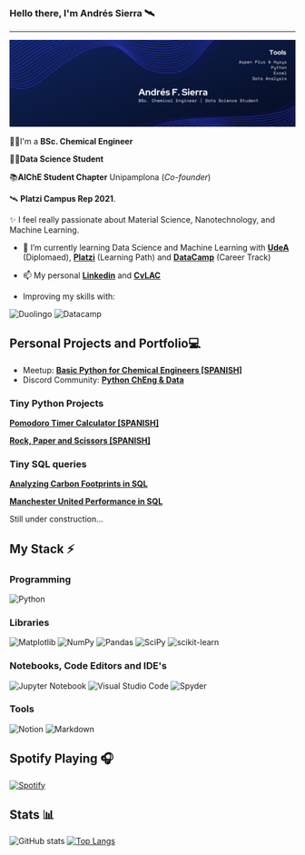### Hello there, I'm Andrés Sierra 🛰
---
![Banner](1.png)

👨‍🔬I'm a **BSc. Chemical Engineer**

👨‍💻**Data Science Student**

📚**AIChE Student Chapter** Unipamplona (*Co-founder*)

🛰 **Platzi Campus Rep 2021**.

✨ I feel really passionate about Material Science, Nanotechnology, and Machine Learning.

- 🌱 I’m currently learning Data Science and Machine Learning with [**UdeA**](https://asone.udea.edu.co/portafolio/#/catalog/1852) (Diplomaed), [**Platzi**](https://platzi.com/datos) (Learning Path) and [**DataCamp**](https://app.datacamp.com/learn/career-tracks/data-scientist-with-python?version=6) (Career Track)

- 📫 My personal [**Linkedin**](https://www.linkedin.com/in/andresf-sierra/) and [**CvLAC**](https://scienti.minciencias.gov.co/cvlac/visualizador/generarCurriculoCv.do?cod_rh=0000138045)
- Improving my skills with:

![Duolingo](https://img.shields.io/badge/Duolingo-58CC02?style=for-the-badge&logo=Duolingo&logoColor=white)
![Datacamp](https://img.shields.io/badge/Datacamp-05192D?style=for-the-badge&logo=datacamp&logoColor=65FF8F)

## Personal Projects and Portfolio💻
- Meetup: [**Basic Python for Chemical Engineers [SPANISH]**](https://github.com/andresf-sierra/python_iq_meetup)
- Discord Community: [**Python ChEng & Data**](https://discord.gg/RCbrUHQeJT)
### Tiny Python Projects
[**Pomodoro Timer Calculator [SPANISH]**](https://github.com/andresf-sierra/Pomodoro_Timer_Calculator)

[**Rock, Paper and Scissors [SPANISH]**](https://github.com/andresf-sierra/piedra-papel-tijera)

### Tiny SQL queries

[**Analyzing Carbon Footprints in SQL**](https://github.com/andresf-sierra/carbon_footprint_sql)

[**Manchester United Performance in SQL**](https://github.com/andresf-sierra/sql_manhesterunited)

Still under construction...

## My Stack ⚡
### Programming
![Python](https://img.shields.io/badge/python-3670A0?style=for-the-badge&logo=python&logoColor=ffdd54)
### Libraries
![Matplotlib](https://img.shields.io/badge/Matplotlib-%23ffffff.svg?style=for-the-badge&logo=Matplotlib&logoColor=black)
![NumPy](https://img.shields.io/badge/numpy-%23013243.svg?style=for-the-badge&logo=numpy&logoColor=white)
![Pandas](https://img.shields.io/badge/pandas-%23150458.svg?style=for-the-badge&logo=pandas&logoColor=white)
![SciPy](https://img.shields.io/badge/SciPy-%230C55A5.svg?style=for-the-badge&logo=scipy&logoColor=%white)
![scikit-learn](https://img.shields.io/badge/scikit--learn-%23F7931E.svg?style=for-the-badge&logo=scikit-learn&logoColor=white)
### Notebooks, Code Editors and IDE's
![Jupyter Notebook](https://img.shields.io/badge/jupyter-%23FA0F00.svg?style=for-the-badge&logo=jupyter&logoColor=white)
![Visual Studio Code](https://img.shields.io/badge/Visual%20Studio%20Code-0078d7.svg?style=for-the-badge&logo=visual-studio-code&logoColor=white)
![Spyder](https://img.shields.io/badge/Spyder-838485?style=for-the-badge&logo=spyder%20ide&logoColor=maroon)
### Tools
![Notion](https://img.shields.io/badge/Notion-%23000000.svg?style=for-the-badge&logo=notion&logoColor=white)
![Markdown](https://img.shields.io/badge/markdown-%23000000.svg?style=for-the-badge&logo=markdown&logoColor=white)

 ## Spotify Playing 🎧
 

[![Spotify](https://andresf-sierra.vercel.app/api/spotify)](https://open.spotify.com/playlist/4BjsXcHycnyDM1EwJ1sshY?si=86ceb0022fff4487)

## Stats 📊

![GitHub stats](https://github-readme-stats.vercel.app/api?username=andresf-sierra&show_icons=true)  [![Top Langs](https://github-readme-stats.vercel.app/api/top-langs/?username=andresf-sierra&layout=compact)](https://github.com/anuraghazra/github-readme-stats) 





<!--
**andres-sierra/andres-sierra** is a ✨ _special_ ✨ repository because its `README.md` (this file) appears on your GitHub profile.

Here are some ideas to get you started:

- 🔭 I’m currently working on ...
- 🌱 I’m currently learning ...
- 👯 I’m looking to collaborate on ...
- 🤔 I’m looking for help with ...
- 💬 Ask me about ...
- 📫 How to reach me: ...
- 😄 Pronouns: ...
- ⚡ Fun fact: ...
-->
